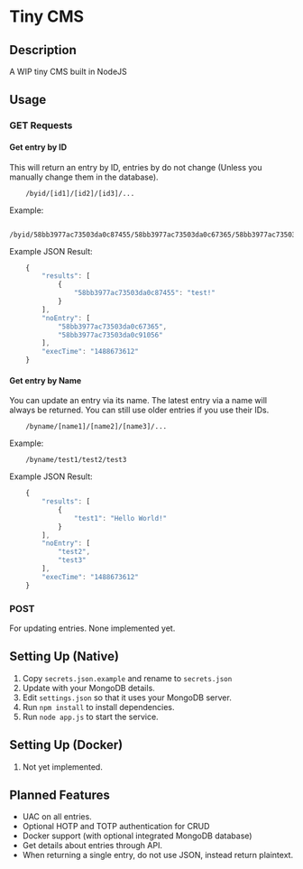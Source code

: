 # Tiny CMS

## Description
A WIP tiny CMS built in NodeJS

## Usage
### GET Requests

#### Get entry by ID

This will return an entry by ID, entries by do not change (Unless you manually change them in the database).

```
    /byid/[id1]/[id2]/[id3]/...
```

Example:

```
    /byid/58bb3977ac73503da0c87455/58bb3977ac73503da0c67365/58bb3977ac73503da0c91056
```

Example JSON Result:
```js
    {
        "results": [
            {
                "58bb3977ac73503da0c87455": "test!"
            }
        ],
        "noEntry": [
            "58bb3977ac73503da0c67365",
            "58bb3977ac73503da0c91056"
        ],
        "execTime": "1488673612"
    }
```

#### Get entry by Name

You can update an entry via its name. The latest entry via a name will always be returned. You can still use older entries if you use their IDs.

```
    /byname/[name1]/[name2]/[name3]/...
```

Example:

```
    /byname/test1/test2/test3
```

Example JSON Result:
```js
    {
        "results": [
            {
                "test1": "Hello World!"
            }
        ],
        "noEntry": [
            "test2",
            "test3"
        ],
        "execTime": "1488673612"
    }
```


### POST

For updating entries. None implemented yet.

## Setting Up (Native)
1. Copy `secrets.json.example` and rename to `secrets.json`
2. Update with your MongoDB details.
3. Edit `settings.json` so that it uses your MongoDB server.
4. Run `npm install` to install dependencies.
5. Run `node app.js` to start the service.

## Setting Up (Docker)
1. Not yet implemented.

## Planned Features
* UAC on all entries.
* Optional HOTP and TOTP authentication for CRUD
* Docker support (with optional integrated MongoDB database)
* Get details about entries through API.
* When returning a single entry, do not use JSON, instead return plaintext.
